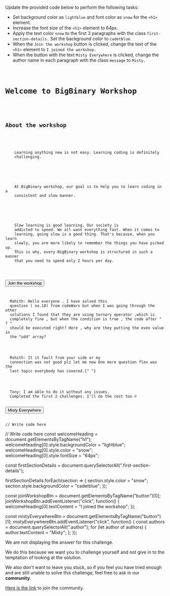 Update the provided code below
to perform the following tasks:

- Set background color as `lightblue`
  and
  font color as `snow` for the
  `<h1>` element.
- Increase the font size of the `<h1>`
  element to 64px.
- Apply the text color `snow` to the
  first 3 paragraphs with the class
  `first-section-details.` Set the background
  color to `cadetblue`.
- When the `Join the workshop` button is
  clicked, change the text of the `<h1>`
  element to `I joined the workshop.`
- When the button with the text
  `Misty Everywhere` is clicked,
  change the author name in each paragraph
  with the class `message` to `Misty.`

<codeblock language="javascript" type="exercise" testMode="fixedInput" showSolution="false">
<code>
<panel language="html">
<h1>Welcome to BigBinary Workshop</h1>
<div>
  <h2>About the workshop</h2>
  <p class="first-section-details">
    Learning anything new is not easy. Learning coding is definitely
    challenging.
  </p>
  <p class="first-section-details">
    At BigBinary workshop, our goal is to help you to learn coding in a
    consistent and slow manner.
  </p>
  <p class="first-section-details">
    <span id="quote">Slow learning is good learning.</span> Our society is
    addicted to speed. We all want everything fast. When it comes to
    learning, going slow is a good thing. That's because, when you learn
    slowly, you are more likely to remember the things you have picked up.
    This is why, every BigBinary workshop is structured in such a manner
    that you need to spend only 2 hours per day.
  </p>
</div>
<button>Join the workshop</button>

<p class="message">
  <span class="author">Mahith</span>: Hello everyone . I have solved this
  question ( no.10) from codeWars but when I was going through the other
  solutions I found that they are using ternary operator ,which is
  completely fine , but when the condition is true , the code after " ? "
  should be executed right? Here , why are they putting the even value in
  the "odd" array?
</p>
<p class="message">
  <span class="author">Rohith</span>: It it fault from your side or my
  connection was not good plz let me now One more question flex was the
  last topic everybody has covered.{" "}
</p>
<p class="message">
  <span class="author">Tony</span>: I am able to do it without any issues.
  Completed the first 2 challenges. I'll do the rest too ☺️
</p>
<button>Misty Everywhere</button>
</panel>
<panel language="javascript">
// Write code here
</panel>
</code>
<solution>
// Write code here
const welcomeHeading = document.getElementsByTagName("h1");
welcomeHeading[0].style.backgroundColor = "lightblue";
welcomeHeading[0].style.color = "snow";
welcomeHeading[0].style.fontSize = "64px";

const firstSectionDetails = document.querySelectorAll(".first-section-details");

firstSectionDetails.forEach(section => {
section.style.color = "snow";
section.style.backgroundColor = "cadetblue";
});

const joinWorkshopBtn = document.getElementsByTagName("button")[0];
joinWorkshopBtn.addEventListener("click", function() {
welcomeHeading[0].textContent = "I joined the workshop";
});

const mistyEverywhereBtn = document.getElementsByTagName("button")[1];
mistyEverywhereBtn.addEventListener("click", function() {
const authors = document.querySelectorAll(".author");
for (let author of authors) {
author.textContent = "Misty";
};
});

</solution>
</codeblock>

We are not displaying the answer for this challenge.

We do this because we want you to challenge yourself
and
not give in to the temptation of looking at the solution.

We also don't want to leave you stuck, so if you feel
you have tried enough and are still unable to solve
this challenge, feel free to ask in our **community**.

[Here is the link](https://join.slack.com/t/bigbinaryacademy/shared_invite/zt-2kj86untg-wCGh2GPBA2I3iWZk4ke~tg) to join the community.
